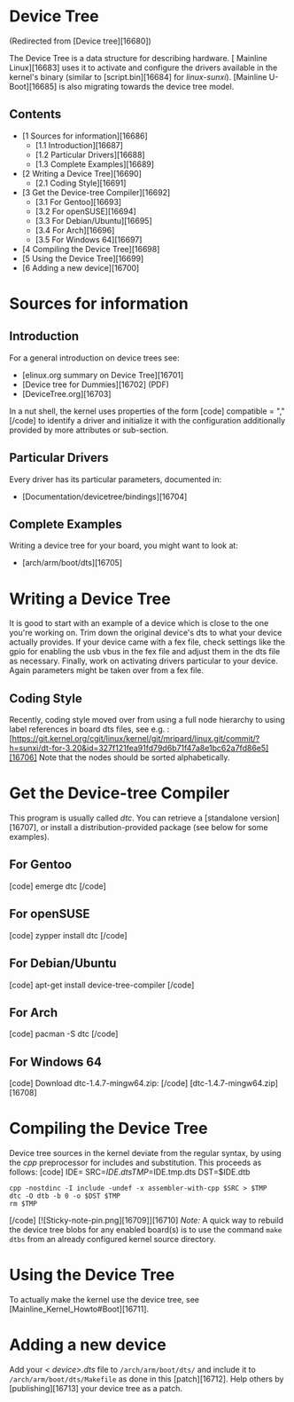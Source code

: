 # Device Tree
(Redirected from [Device tree][16680])
 
The Device Tree is a data structure for describing hardware. [ Mainline Linux][16683] uses it to activate and configure the drivers available in the kernel's binary (similar to [script.bin][16684] for _linux-sunxi_). [Mainline U-Boot][16685] is also migrating towards the device tree model. 
## Contents
  * [1 Sources for information][16686]
    * [1.1 Introduction][16687]
    * [1.2 Particular Drivers][16688]
    * [1.3 Complete Examples][16689]
  * [2 Writing a Device Tree][16690]
    * [2.1 Coding Style][16691]
  * [3 Get the Device-tree Compiler][16692]
    * [3.1 For Gentoo][16693]
    * [3.2 For openSUSE][16694]
    * [3.3 For Debian/Ubuntu][16695]
    * [3.4 For Arch][16696]
    * [3.5 For Windows 64][16697]
  * [4 Compiling the Device Tree][16698]
  * [5 Using the Device Tree][16699]
  * [6 Adding a new device][16700]

# Sources for information
## Introduction
For a general introduction on device trees see: 
  * [elinux.org summary on Device Tree][16701]
  * [Device tree for Dummies][16702] (PDF)
  * [DeviceTree.org][16703]

In a nut shell, the kernel uses properties of the form 
[code] 
    compatible = "<manufacturer>,<model>"
[/code]
to identify a driver and initialize it with the configuration additionally provided by more attributes or sub-section. 
## Particular Drivers
Every driver has its particular parameters, documented in: 
  * [Documentation/devicetree/bindings][16704]

## Complete Examples
Writing a device tree for your board, you might want to look at: 
  * [arch/arm/boot/dts][16705]

# Writing a Device Tree
It is good to start with an example of a device which is close to the one you're working on. Trim down the original device's dts to what your device actually provides. If your device came with a fex file, check settings like the gpio for enabling the usb vbus in the fex file and adjust them in the dts file as necessary. Finally, work on activating drivers particular to your device. Again parameters might be taken over from a fex file. 
## Coding Style
Recently, coding style moved over from using a full node hierarchy to using label references in board dts files, see e.g. : 
[https://git.kernel.org/cgit/linux/kernel/git/mripard/linux.git/commit/?h=sunxi/dt-for-3.20&id=327f121fea91fd79d6b71f47a8e1bc62a7fd86e5][16706]
Note that the nodes should be sorted alphabetically. 
# Get the Device-tree Compiler
This program is usually called _dtc_. You can retrieve a [standalone version][16707], or install a distribution-provided package (see below for some examples). 
## For Gentoo
[code] 
    emerge dtc
[/code]
## For openSUSE
[code] 
    zypper install dtc
[/code]
## For Debian/Ubuntu
[code] 
    apt-get install device-tree-compiler
[/code]
## For Arch
[code] 
    pacman -S dtc
[/code]
## For Windows 64
[code] 
     Download dtc-1.4.7-mingw64.zip:
[/code]
[dtc-1.4.7-mingw64.zip][16708]
# Compiling the Device Tree
Device tree sources in the kernel deviate from the regular syntax, by using the _cpp_ preprocessor for includes and substitution. This proceeds as follows: 
[code] 
    IDE=<your-device-name>
    SRC=$IDE.dts
    TMP=$IDE.tmp.dts
    DST=$IDE.dtb
    
    cpp -nostdinc -I include -undef -x assembler-with-cpp $SRC > $TMP
    dtc -O dtb -b 0 -o $DST $TMP
    rm $TMP
    
[/code]
[![Sticky-note-pin.png][16709]][16710] _Note:_ A quick way to rebuild the device tree blobs for any enabled board(s) is to use the command `make dtbs` from an already configured kernel source directory. 
# Using the Device Tree
To actually make the kernel use the device tree, see [Mainline_Kernel_Howto#Boot][16711]. 
# Adding a new device
Add your _< device>.dts_ file to `/arch/arm/boot/dts/` and include it to `/arch/arm/boot/dts/Makefile` as done in this [patch][16712]. Help others by [publishing][16713] your device tree as a patch.
